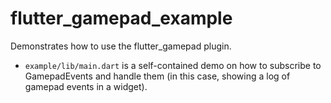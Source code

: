 # flutter_gamepad_example

Demonstrates how to use the flutter_gamepad plugin.

* `example/lib/main.dart` is a self-contained demo on how to subscribe to GamepadEvents and handle them (in this case, showing a log of gamepad events in a widget).
